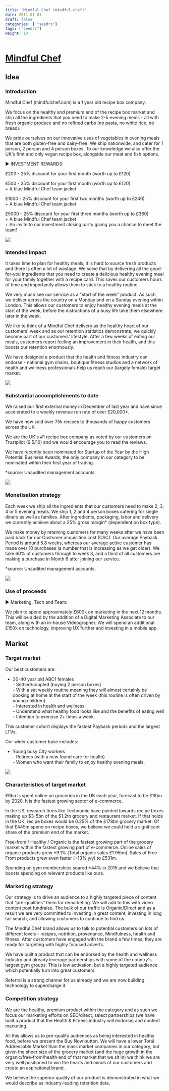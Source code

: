 ```yaml
---
title: "Mindful Chef (mindful-chef)"
date: 2011-01-01
draft: false
categories: [ "seedrs"]
tags: ["seedrs"]
weight: 10
---
```


# [Mindful Chef](https://www.seedrs.com/mindful-chef)

## Idea

### Introduction

Mindful Chef (mindfulchef.com) is a 1 year old recipe box company.

We focus on the healthy and premium end of the recipe box market and ship all the ingredients that you need to make 2-5 evening meals - all with fresh organic produce and no refined carbs (no pasta, no white rice, no bread).

We pride ourselves on our innovative uses of vegetables in evening meals that are both gluten-free and dairy-free. We ship nationwide, and cater for 1 person, 2 person and 4 person boxes. To our knowledge we also offer the UK's first and only vegan recipe box, alongside our meat and fish options.

► INVESTMENT REWARDS:

£200 - 25% discount for your first month (worth up to £120)

£500 - 25% discount for your first month (worth up to £120) <br> + A blue Mindful Chef team jacket

£1000 - 25% discount for your first two months (worth up to £240) <br> + A blue Mindful Chef team jacket

£5000 - 25% discount for your first three months (worth up to £360) <br> + A blue Mindful Chef team jacket <br> + An invite to our investment closing party giving you a chance to meet the team!

![](/img/seedrs/uploads/startup/section_image/image/8889/4scy6pz5w1g676wq2p9j9m05w3d1qgv/Mindful_Chef_1.jpg?rect=0%2C0%2C4251%2C2911&w=600&fit=clip&s=e44b01beeb4be8ff7fc9ee49fa23cfac)

### Intended impact

It takes time to plan for healthy meals, it is hard to source fresh products and there is often a lot of wastage. We solve that by delivering all the good-for-you ingredients that you need to create a delicious healthy evening meal for your family together with a recipe card. This saves our customers hours of time and importantly allows them to stick to a healthy routine.

We very much see our service as a "start of the week" product. As such, we deliver across the country on a Monday and on a Sunday evening within London. This allows our customers to enjoy healthy evening meals at the start of the week, before the distractions of a busy life take them elsewhere later in the week.

We like to think of a Mindful Chef delivery as the healthy heart of our customers' week and as our retention statistics demonstrate, we quickly become part of our customers' lifestyle. After a few weeks of eating our meals, customers report feeling an improvement in their health, and this boosts our retention enormously.

We have designed a product that the health and fitness industry can endorse - national gym chains, boutique fitness studios and a network of health and wellness professionals help us reach our (largely female) target market.

![](/img/seedrs/uploads/startup/section_image/image/8890/4lb7v148qs9m57j8hq3xsakyau3tw5w/Mindful_Chef_4.jpg?rect=0%2C0%2C5184%2C3456&w=600&fit=clip&s=8fb88400d06b80a7b542a458e287075f)

### Substantial accomplishments to date

We raised our first external money in December of last year and have since accelerated to a weekly revenue run rate of over £20,000*.

We have now sold over 75k recipes to thousands of happy customers across the UK.

We are the UK's #1 recipe box company as voted by our customers on Trustpilot (9.5/10) and we would encourage you to read the reviews.

We have recently been nominated for Startup of the Year by the High Potential Business Awards, the only company in our category to be nominated within their first year of trading.

*source: Unaudited management accounts.

![](/img/seedrs/uploads/startup/section_image/image/8888/jzg5654e7fl9fut67lfhmq6jmep3lfx/Mindful_Chef_5.jpg?rect=0%2C0%2C5184%2C3456&w=600&fit=clip&s=159f28178b079f32be5010f82d1866c0)

### Monetisation strategy

Each week we ship all the ingredients that our customers need to make 2, 3, 4 or 5 evening meals. We ship 1, 2 and 4 person boxes catering for single diners as well as families. After ingredients, packaging, labor and delivery we currently achieve about a 25% gross margin* (dependent on box type).

We make money by retaining customers for many weeks after we have been paid back for our Customer acquisition cost (CAC). Our average Payback Period is around 5.8 weeks, whereas our average active customer has made over 10 purchases (a number that is increasing as we get older). We take 60% of customers through to week 3, and a third of all customers are making a purchase in Month 6 after joining our service.

*source: Unaudited management accounts.

![](/img/seedrs/uploads/startup/section_image/image/8887/gcxix1qjve2a6j8uk2ajkyuaiw31ggb/Mindful_Chef_2.jpg?rect=0%2C0%2C2000%2C1333&w=600&fit=clip&s=f4c23a6e82ff6eb9177fc593abb30c52)

### Use of proceeds

► Marketing, Tech and Team:

We plan to spend approximately £600k on marketing in the next 12 months. This will be aided by the addition of a Digital Marketing Associate to our team, along with an in-house Videographer. We will spend an additional £150k on technology, improving UX further and investing in a mobile app.

## Market

### Target market

Our best customers are:

- 30-40 year old ABC1 females <br>- Settled/coupled (buying 2 person boxes) <br>- With a set weekly routine meaning they will almost certainly be cooking at home at the start of the week (this routine is often driven by young children) <br>- Interested in health and wellness <br>- Understand what healthy food looks like and the benefits of eating well <br>- Intention to exercise 2+ times a week.

This customer cohort displays the fastest Payback periods and the largest LTVs.

Our wider customer base includes:

- Young busy City workers <br>- Retirees (with a new found care for health) <br>- Women who want their family to enjoy healthy evening meals.

![](/img/seedrs/uploads/startup/section_image/image/8891/u29wv7wx1rybvlipvc7y492nzkuv0t/Mindful_Chef_6.jpg?rect=0%2C0%2C2000%2C1333&w=600&fit=clip&s=b3b1cff428b6c73baf36de743adef8f5)

### Characteristics of target market

£9bn is spent online on groceries in the UK each year, forecast to be £18bn by 2020. It is the fastest growing sector of e-commerce.

In the US, research firms like Technomic have pointed towards recipe boxes making up $3-5bn of the $1.2tn grocery and restaurant market. If that holds in the UK, recipe boxes would be 0.25% of the £178bn grocery market. Of that £445m spend on recipe boxes, we believe we could hold a significant share of the premium end of the market.

Free-from / Healthy / Organic is the fastest growing part of the grocery market within the fastest growing part of e-commerce. Online sales of organic products grew +9.1% (Total organic sales £1.95bn). Sales of Free-From products grew even faster (+13% y/y) to £531m.

Spending on gym memberships soared +44% in 2015 and we believe that boosts spending on relevant products like ours.

### Marketing strategy

Our strategy is to drive an audience to a highly targeted piece of content that “pre-qualifies” them for remarketing. We will add to this with video content post fundraise. The bulk of our traffic is Organic/Direct and as a result we are very committed to investing in great content, investing in long tail search, and allowing customers to continue to find us.

The Mindful Chef brand allows us to talk to potential customers on lots of different levels - recipes, nutrition, provenance, Mindfulness, health and fitness. After customers have engaged with the brand a few times, they are ready for targeting with highly focused adverts.

We have built a product that can be endorsed by the health and wellness industry and already leverage partnerships with some of the country's largest gym groups. This is low activation, but a highly targeted audience which potentially turn into great customers.

Referral is a strong channel for us already and we are now building technology to supercharge it.

### Competition strategy

We are the healthy, premium product within the category and as such we focus our marketing efforts on SEO/direct, select partnerships (we have built a product that the Health &amp; Fitness industry will endorse) and content marketing.

All this allows us to pre-qualify audiences as being interested in healthy food, before we present the Buy Now button. We will have a lower Total Addressable Market than the mass market companies in our category, but given the sheer size of the grocery market (and the huge growth in the organic/free-from/health end of that market that we sit in) we think we are very well positioned to win the hearts and minds of our customers and create an aspirational brand.

We believe the superior quality of our product is demonstrated in what we would describe as industry-leading retention data.


